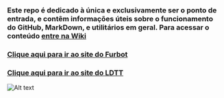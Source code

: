 ### Este repo é dedicado à única e exclusivamente ser o ponto de entrada, e contêm informações úteis sobre o funcionamento do GitHub, MarkDown, e utilitários em geral. Para acessar o conteúdo [entre na Wiki](../../wiki/Home)  

### [Clique aqui para ir ao site do Furbot](https://furbotldtt.wixsite.com/my-site-1)  
### [Clique aqui para ir ao site do LDTT](http://ldttweb.furb.br/ldtt/)  

![Alt text](../orgranograma.drawio.svg)